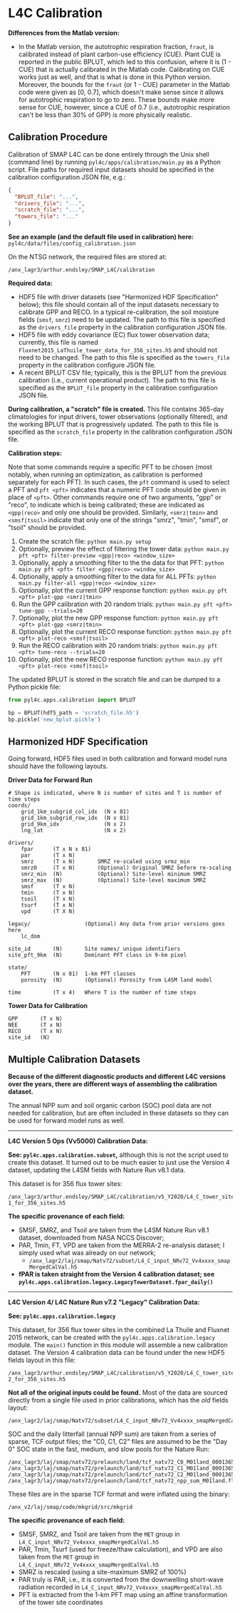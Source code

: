 L4C Calibration
===============

**Differences from the Matlab version:**

- In the Matlab version, the autotrophic respiration fraction, `fraut`, is calibrated instead of plant carbon-use efficiency (CUE). Plant CUE is reported in the public BPLUT, which led to this confusion, where it is (1 - CUE) that is actually calibrated in the Matlab code. Calibrating on CUE works just as well, and that is what is done in this Python version. Moreover, the bounds for the `fraut` (or 1 - CUE) parameter in the Matlab code were given as [0, 0.7], which doesn't make sense since it allows for autotrophic respiration to go to zero. These bounds make more sense for CUE, however, since a CUE of 0.7 (i.e., autotrophic respiration can't be less than 30\% of GPP) is more physically realistic.


Calibration Procedure
---------------------

Calibration of SMAP L4C can be done entirely through the Unix shell (command line) by running `pyl4c/apps/calibration/main.py` as a Python script. File paths for required input datasets should be specified in the calibration configuration JSON file, e.g.:

```json
{
  "BPLUT_file": "...",
  "drivers_file": "...",
  "scratch_file": "...",
  "towers_file": "..."
}
```

**See an example (and the default file used in calibration) here:** `pyl4c/data/files/config_calibration.json`

On the NTSG network, the required files are stored at:

  `/anx_lagr3/arthur.endsley/SMAP_L4C/calibration`

**Required data:**

- HDF5 file with driver datasets (see "Harmonized HDF Specification" below); this file should contain all of the input datasets necessary to calibrate GPP and RECO. In a typical re-calibration, the soil moisture fields (`smsf`, `smrz`) need to be updated. The path to this file is specified as the `drivers_file` property in the calibration configuration JSON file.
- HDF5 file with eddy covariance (EC) flux tower observation data; currently, this file is named `Fluxnet2015_LaThuile_tower_data_for_356_sites.h5` and should not need to be changed. The path to this file is specified as the `towers_file` property in the calibration configure JSON file.
- A recent BPLUT CSV file; typically, this is the BPLUT from the previous calibration (i.e., current operational product). The path to this file is specified as the `BPLUT_file` property in the calibration configuration JSON file.

**During calibration, a "scratch" file is created.** This file contains 365-day climatologies for input drivers, tower observations (optionally filtered), and the working BPLUT that is progressively updated. The path to this file is specified as the `scratch_file` property in the calibration configuration JSON file.

**Calibration steps:**

Note that some commands require a specific PFT to be chosen (most notably, when running an optimization, as calibration is performed separately for each PFT). In such cases, the `pft` command is used to select a PFT and `pft <pft>` indicates that a numeric PFT code should be given in place of `<pft>`. Other commands require one of two arguments, "gpp" or "reco", to indicate which is being calibrated; these are indicated as `<gpp|reco>` and only one should be provided. Similarly, `<smrz|tmin>` and `<smsf|tsoil>` indicate that only one of the strings "smrz", "tmin", "smsf", or "tsoil" should be provided.

1. Create the scratch file: `python main.py setup`
2. Optionally, preview the effect of filtering the tower data: `python main.py pft <pft> filter-preview <gpp|reco> <window_size>`
3. Optionally, apply a smoothing filter to the the data for that PFT: `python main.py pft <pft> filter <gpp|reco> <window_size>`
4. Optionally, apply a smoothing filter to the data for ALL PFTs: `python main.py filter-all <gpp|reco> <window_size>`
5. Optionally, plot the current GPP response function: `python main.py pft <pft> plot-gpp <smrz|tmin>`
6. Run the GPP calibration with 20 random trials: `python main.py pft <pft> tune-gpp --trials=20`
7. Optionally, plot the new GPP response function: `python main.py pft <pft> plot-gpp <smrz|tmin>`
8. Optionally, plot the current RECO response function: `python main.py pft <pft> plot-reco <smsf|tsoil>`
9. Run the RECO calibration with 20 random trials: `python main.py pft <pft> tune-reco --trials=20`
10. Optionally, plot the new RECO response function: `python main.py pft <pft> plot-reco <smsf|tsoil>`

The updated BPLUT is stored in the scratch file and can be dumped to a Python pickle file:

```py
from pyl4c.apps.calibration import BPLUT

bp = BPLUT(hdf5_path = 'scratch_file.h5')
bp.pickle('new_bplut.pickle')
```


Harmonized HDF Specification
----------------------------

Going forward, HDF5 files used in both calibration and forward model runs should have the following layouts.

**Driver Data for Forward Run**

```
# Shape is indicated, where N is number of sites and T is number of time steps
coords/
    grid_1km_subgrid_col_idx  (N x 81)
    grid_1km_subgrid_row_idx  (N x 81)
    grid_9km_idx              (N x 2)
    lng_lat                   (N x 2)

drivers/
    fpar      (T x N x 81)
    par       (T x N)
    smrz      (T x N)       SMRZ re-scaled using srmz_min
    smrz0     (T x N)       (Optional) Original SMRZ before re-scaling
    smrz_min  (N)           (Optional) Site-level minimum SMRZ
    smrz_max  (N)           (Optional) Site-level maximum SMRZ
    smsf      (T x N)
    tmin      (T x N)
    tsoil     (T x N)
    tsurf     (T x N)
    vpd       (T X N)

legacy/                 (Optional) Any data from prior versions goes here
    lc_dom

site_id       (N)       Site names/ unique identifiers
site_pft_9km  (N)       Dominant PFT class in 9-km pixel

state/
    PFT       (N x 81)  1-km PFT classes
    porosity  (N)       (Optional) Porosity from L4SM land model

time          (T x 4)   Where T is the number of time steps
```

**Tower Data for Calibration**

```
GPP       (T x N)
NEE       (T x N)
RECO      (T x N)
site_id   (N)
```


Multiple Calibration Datasets
-----------------------------

**Because of the different diagnostic products and different L4C versions over the years, there are different ways of assembling the calibration dataset.**

The annual NPP sum and soil organic carbon (SOC) pool data are not needed for calibration, but are often included in these datasets so they can be used for forward model runs as well.


------------------------------

**L4C Version 5 Ops (Vv5000) Calibration Data:**

**See: `pyl4c.apps.calibration.subset`,** although this is not the script used to create this dataset. It turned out to be much easier to just use the Version 4 dataset, updating the L4SM fields with Nature Run v8.1 data.

This dataset is for 356 flux tower sites:

```
/anx_lagr3/arthur.endsley/SMAP_L4C/calibration/v5_Y2020/L4_C_tower_site_drivers_NRv8-1_for_356_sites.h5
```

**The specific provenance of each field:**

- SMSF, SMRZ, and Tsoil are taken from the L4SM Nature Run v8.1 dataset, downloaded from NASA NCCS Discover;
- PAR, Tmin, FT, VPD are taken from the MERRA-2 re-analysis dataset; I simply used what was already on our network;
  - `/anx_lagr2/laj/smap/Natv72/subset/L4_C_input_NRv72_Vv4xxxx_smapMergedCalVal.h5`
- **fPAR is taken straight from the Version 4 calibration dataset; see `pyl4c.apps.calibration.legacy.LegacyTowerDataset.fpar_daily()`**


------------------------------

**L4C Version 4/ L4C Nature Run v7.2 "Legacy" Calibration Data:**

**See: `pyl4c.apps.calibration.legacy`**

This dataset, for 356 flux tower sites in the combined La Thuile and Fluxnet 2015 network, can be created with the `pyl4c.apps.calibration.legacy` module. The `main()` function in this module will assemble a new calibration dataset. The Version 4 calibration data can be found under the new HDF5 fields layout in this file:

```
/anx_lagr3/arthur.endsley/SMAP_L4C/calibration/v5_Y2020/L4_C_tower_site_drivers_NRv7-2_for_356_sites.h5
```

**Not all of the original inputs could be found.** Most of the data are sourced directly from a single file used in prior calibrations, which has the *old* fields layout:

```
/anx_lagr2/laj/smap/Natv72/subset/L4_C_input_NRv72_Vv4xxxx_smapMergedCalVal.h5
```

SOC and the daily litterfall (annual NPP sum) are taken from a series of sparse, TCF output files; the "C0, C1, C2" files are assumed to be the "Day 0" SOC state in the fast, medium, and slow pools for the Nature Run:

```
/anx_lagr3/laj/smap/natv72/prelaunch/land/tcf_natv72_C0_M01land_0001365.flt32
/anx_lagr3/laj/smap/natv72/prelaunch/land/tcf_natv72_C1_M01land_0001365.flt32
/anx_lagr3/laj/smap/natv72/prelaunch/land/tcf_natv72_C2_M01land_0001365.flt32
/anx_lagr3/laj/smap/natv72/prelaunch/land/tcf_natv72_npp_sum_M01land.flt32
```

These files are in the sparse TCF format and were inflated using the binary:

```
/anx_v2/laj/smap/code/mkgrid/src/mkgrid
```

**The specific provenance of each field:**

- SMSF, SMRZ, and Tsoil are taken from the `MET` group in `L4_C_input_NRv72_Vv4xxxx_smapMergedCalVal.h5`
- PAR, Tmin, Tsurf (used for freeze/thaw calculation), and VPD are also taken from the `MET` group in `L4_C_input_NRv72_Vv4xxxx_smapMergedCalVal.h5`
- SMRZ is rescaled (using a site-maximum SMRZ of 100%)
- PAR truly is PAR, i.e., it is converted from the downwelling short-wave radiation recorded in `L4_C_input_NRv72_Vv4xxxx_smapMergedCalVal.h5`
- PFT is extracted from the 1-km PFT map using an affine transformation of the tower site coordinates
